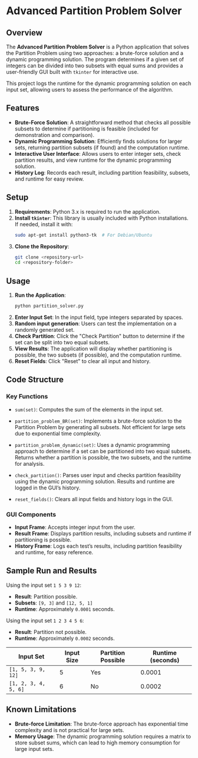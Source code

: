 
# Advanced Partition Problem Solver

## Overview

The **Advanced Partition Problem Solver** is a Python application that solves the Partition Problem using two approaches: a brute-force solution and a dynamic programming solution. The program determines if a given set of integers can be divided into two subsets with equal sums and provides a user-friendly GUI built with `tkinter` for interactive use.

This project logs the runtime for the dynamic programming solution on each input set, allowing users to assess the performance of the algorithm.

## Features

- **Brute-Force Solution**: A straightforward method that checks all possible subsets to determine if partitioning is feasible (included for demonstration and comparison).
- **Dynamic Programming Solution**: Efficiently finds solutions for larger sets, returning partition subsets (if found) and the computation runtime.
- **Interactive User Interface**: Allows users to enter integer sets, check partition results, and view runtime for the dynamic programming solution.
- **History Log**: Records each result, including partition feasibility, subsets, and runtime for easy review.

## Setup

1. **Requirements**: Python 3.x is required to run the application.
2. **Install `tkinter`**: This library is usually included with Python installations. If needed, install it with:
   ```bash
   sudo apt-get install python3-tk  # For Debian/Ubuntu
   ```
3. **Clone the Repository**:
   ```bash
   git clone <repository-url>
   cd <repository-folder>
   ```

## Usage

1. **Run the Application**:
   ```bash
   python partition_solver.py
   ```
2. **Enter Input Set**: In the input field, type integers separated by spaces.
3. **Random input generation**: Users can test the implementation on a randomly generated set.
4. **Check Partition**: Click the "Check Partition" button to determine if the set can be split into two equal subsets.
5. **View Results**: The application will display whether partitioning is possible, the two subsets (if possible), and the computation runtime.
6. **Reset Fields**: Click "Reset" to clear all input and history.

## Code Structure

### Key Functions

- `sum(set)`: Computes the sum of the elements in the input set.
  
- `partition_problem_BR(set)`: Implements a brute-force solution to the Partition Problem by generating all subsets. Not efficient for large sets due to exponential time complexity.
  
- `partition_problem_dynamic(set)`: Uses a dynamic programming approach to determine if a set can be partitioned into two equal subsets. Returns whether a partition is possible, the two subsets, and the runtime for analysis.

- `check_partition()`: Parses user input and checks partition feasibility using the dynamic programming solution. Results and runtime are logged in the GUI’s history.

- `reset_fields()`: Clears all input fields and history logs in the GUI.

### GUI Components

- **Input Frame**: Accepts integer input from the user.
- **Result Frame**: Displays partition results, including subsets and runtime if partitioning is possible.
- **History Frame**: Logs each test’s results, including partition feasibility and runtime, for easy reference.

## Sample Run and Results

Using the input set `1 5 3 9 12`:
- **Result**: Partition possible.
- **Subsets**: `[9, 3]` and `[12, 5, 1]`
- **Runtime**: Approximately `0.0001` seconds.

Using the input set `1 2 3 4 5 6`:
- **Result**: Partition not possible.
- **Runtime**: Approximately `0.0002` seconds.

| Input Set           | Input Size | Partition Possible | Runtime (seconds) |
|---------------------|------------|--------------------|--------------------|
| `[1, 5, 3, 9, 12]` | 5          | Yes               | 0.0001            |
| `[1, 2, 3, 4, 5, 6]` | 6        | No                | 0.0002            |

## Known Limitations

- **Brute-force Limitation**: The brute-force approach has exponential time complexity and is not practical for large sets.
- **Memory Usage**: The dynamic programming solution requires a matrix to store subset sums, which can lead to high memory consumption for large input sets.

